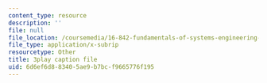 ```yaml
---
content_type: resource
description: ''
file: null
file_location: /coursemedia/16-842-fundamentals-of-systems-engineering-fall-2015/6d6ef6d883405ae9b7bcf9665776f195_b0VqqwHLqcI.vtt
file_type: application/x-subrip
resourcetype: Other
title: 3play caption file
uid: 6d6ef6d8-8340-5ae9-b7bc-f9665776f195
---
```

